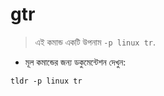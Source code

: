 # gtr

> এই কমান্ড একটি উপনাম `-p linux tr`.

- মূল কমান্ডের জন্য ডকুমেন্টেশন দেখুন:

`tldr -p linux tr`
